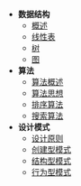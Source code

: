 * **数据结构**
  * [概述](/blog/advanced/ds/overview)
  * [线性表](/blog/advanced/ds/linear)
  * [树](/blog/advanced/ds/tree)
  * [图](/blog/advanced/ds/graph)
* **算法**
  * [算法概述](/blog/advanced/algo/overview)
  * [算法思想](/blog/advanced/algo/thinking)
  * [排序算法](/blog/advanced/algo/sort)
  * [搜索算法](/blog/advanced/algo/search)
* **设计模式**
  * [设计原则](/blog/advanced/design/principle)
  * [创建型模式](/blog/advanced/design/creational)
  * [结构型模式](/blog/advanced/design/structural)
  * [行为型模式](/blog/advanced/design/behavioural)